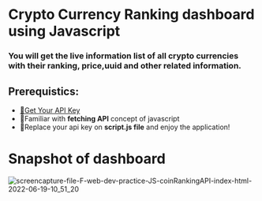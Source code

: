 # Crypto Currency Ranking dashboard using Javascript
### You will get the live information list of all crypto currencies with their ranking, price,uuid and other related information.
## Prerequistics:
<ul>
  <li><a href="https://developers.coinranking.com/account" target="_blank">📍Get Your API Key</a></li>
  <li>📖Familiar with <b>fetching API</b> concept of javascript</li>
  <li>🎃Replace your api key on <b>script.js file</b> and enjoy the application!</li>
</ul>

# Snapshot of dashboard
![screencapture-file-F-web-dev-practice-JS-coinRankingAPI-index-html-2022-06-19-10_51_20](https://user-images.githubusercontent.com/60597502/174492457-e743a794-94a7-40bd-ab45-4f652eea5caf.png)
